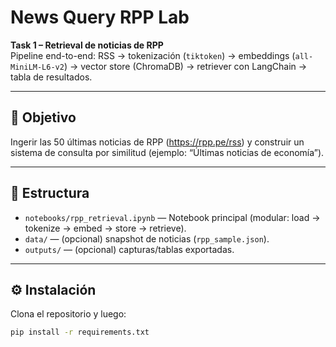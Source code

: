 # News Query RPP Lab

**Task 1 – Retrieval de noticias de RPP**  
Pipeline end-to-end: RSS → tokenización (`tiktoken`) → embeddings (`all-MiniLM-L6-v2`) → vector store (ChromaDB) → retriever con LangChain → tabla de resultados.

---

## 📌 Objetivo
Ingerir las 50 últimas noticias de RPP (https://rpp.pe/rss) y construir un sistema de consulta por similitud (ejemplo: “Últimas noticias de economía”).

---

## 📂 Estructura
- `notebooks/rpp_retrieval.ipynb` — Notebook principal (modular: load → tokenize → embed → store → retrieve).
- `data/` — (opcional) snapshot de noticias (`rpp_sample.json`).
- `outputs/` — (opcional) capturas/tablas exportadas.

---

## ⚙️ Instalación
Clona el repositorio y luego:
```bash
pip install -r requirements.txt
